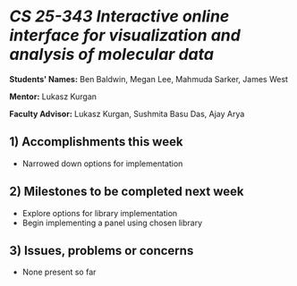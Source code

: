 # *CS 25-343 Interactive online interface for visualization and analysis of molecular data*

**Students' Names:** Ben Baldwin, Megan Lee, Mahmuda Sarker, James West

**Mentor:**
Lukasz Kurgan

**Faculty Advisor:**
Lukasz Kurgan, Sushmita Basu Das, Ajay Arya

## 1) Accomplishments this week ##
   - Narrowed down options for implementation

## 2) Milestones to be completed next week ##
   - Explore options for library implementation
   - Begin implementing a panel using chosen library

## 3) Issues, problems or concerns ##
   - None present so far
